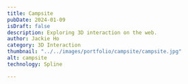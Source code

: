 ```yaml
---
title: Campsite
pubDate: 2024-01-09
isDraft: false
description: Exploring 3D interaction on the web.
author: Jackie Ho
category: 3D Interaction
thumbnail: "../../images/portfolio/campsite/campsite.jpg"
alt: campsite
technology: Spline

---
```


<script type="module" src="https://unpkg.com/@splinetool/viewer@1.0.54/build/spline-viewer.js"></script>
<spline-viewer  url="https://prod.spline.design/4RTRFFhgCxiilGVL/scene.splinecode"></spline-viewer>
 


